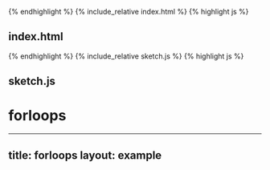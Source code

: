 {% endhighlight %}
{% include_relative index.html %}
{% highlight js %}
## index.html 
{% endhighlight %}
{% include_relative sketch.js %}
{% highlight js %}
## sketch.js 
# forloops
---
title: forloops
layout: example
---
